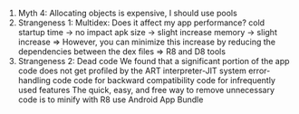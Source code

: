 1. Myth 4: Allocating objects is expensive, I should use pools
2. Strangeness 1: Multidex: Does it affect my app performance?
cold startup time -> no impact
apk size -> slight increase
memory -> slight increase
=> However, you can minimize this increase by reducing the dependencies between the dex files
=> R8 and D8 tools
3. Strangeness 2: Dead code
We found that a significant portion of the app code does not get profiled by the ART interpreter-JIT system
error-handling code
code for backward compatibility
code for infrequently used features
The quick, easy, and free way to remove unnecessary code is to minify with R8
use Android App Bundle
